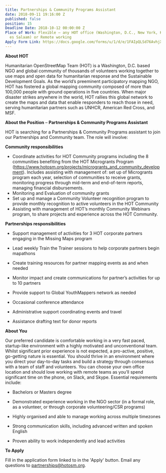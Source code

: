 ```yaml
---
title: Partnerships & Community Programs Assistant
date: 2018-09-11 19:16:00 Z
published: false
position: 15
Deadline Date: 2018-10-12 00:00:00 Z
Place of Work: Flexible – any HOT office (Washington, D.C., New York, Kampala, Dar
  es Salaam) or Remote working
Apply Form Link: https://docs.google.com/forms/u/1/d/e/1FAIpQLSd76AvhjXNmSUhoNlaewLVGQafgX4FgLWpvmk1e7vBzhdGAeA/viewform
---
```


**About HOT**

Humanitarian OpenStreetMap Team (HOT) is a Washington, D.C. based NGO and global community of thousands of volunteers working together to use maps and open data for humanitarian response and the Sustainable Development Goals. As the world’s preeminent participatory mapping NGO, HOT has fostered a global mapping community composed of more than 100,000 people with ground operations in five countries. When major disaster strikes anywhere in the world, HOT rallies this global network to create the maps and data that enable responders to reach those in need, serving humanitarian partners such as UNHCR, American Red Cross, and MSF.

**About the Position** – **Partnerships & Community Programs Assistant**

HOT is searching for a Partnerships & Community Programs assistant to join our Partnerships and Community team. The role will involve:

**Community responsibilities**
* Coordinate activities for HOT Community programs including the 8 communities benefiting from the HOT Microgrants Program (https://www.hotosm.org/projects/microgrants_and_community_development). Includes assisting with management of: set up of Microgrants program each year, selection of communities to receive grants, monitoring progress through mid-term and end-of-term reports, managing financial disbursements.
* Monitoring and Evaluation of community grants
* Set up and manage a Community Volunteer recognition program to provide monthly recognition to active volunteers in the HOT Community
* Assisting with management of HOT’s monthly Community Webinars program, to share projects and experience across the HOT Community.

**Partnerships responsibilities**

* Support management of activities for 3 HOT corporate partners engaging in the Missing Maps program

* Lead weekly Train the Trainer sessions to help corporate partners begin mapathons

* Create training resources for partner mapping events as and when needed

* Monitor impact and create communications for partner’s activities for up to 10 partners

* Provide support to Global YouthMappers network as needed

* Occasional conference attendance

* Administrative support coordinating events and travel

* Assistance drafting text for donor reports

**About You**

Our preferred candidate is comfortable working in a very fast paced, startup-like environment with a highly motivated and unconventional team. Whilst significant prior experience is not expected, a pro-active, positive, go-getting nature is essential. You should thrive in an environment where you direct your day-to-day tasks and build a strategy through consensus with a team of staff and volunteers. You can choose your own office location and should love working with remote teams as you’ll spend significant time on the phone, on Slack, and Skype.
Essential requirements include:

* Bachelors or Masters degree

* Demonstrated experience working in the NGO sector (in a formal role, as a volunteer, or through corporate volunteering/CSR programs)

* Highly organised and able to manage working across multiple timezones

* Strong communication skills, including advanced written and spoken English

* Proven ability to work independently and lead activities

**To Apply**

Fill in the application form linked to in the 'Apply' button. Email any questions to partnerships@hotosm.org.